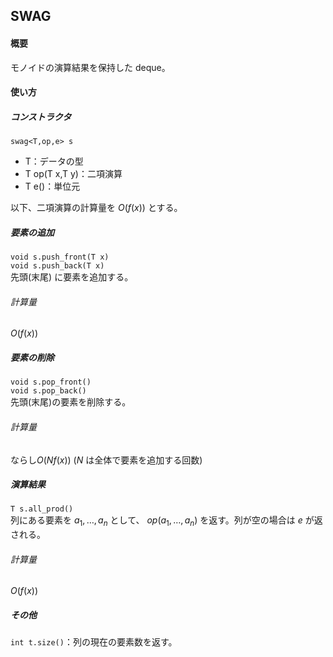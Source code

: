 ## SWAG

#### 概要

モノイドの演算結果を保持した deque。

#### 使い方
##### コンストラクタ
`swag<T,op,e> s`<br>
- T：データの型
- T op(T x,T y)：二項演算
- T e()：単位元

以下、二項演算の計算量を $O(f(x))$ とする。

##### 要素の追加
`void s.push_front(T x)`<br>
`void s.push_back(T x)`<br>
先頭(末尾) に要素を追加する。
###### 計算量
$O(f(x))$

##### 要素の削除
`void s.pop_front()`<br>
`void s.pop_back()`<br>
先頭(末尾)の要素を削除する。
###### 計算量
ならし$O(Nf(x))$ ($N$ は全体で要素を追加する回数)

##### 演算結果
`T s.all_prod()`<br>
列にある要素を $a_1,\ldots ,a_n$ として、 $op(a_1,\ldots ,a_n)$ を返す。列が空の場合は $e$ が返される。
###### 計算量
$O(f(x))$

##### その他
`int t.size()`：列の現在の要素数を返す。
